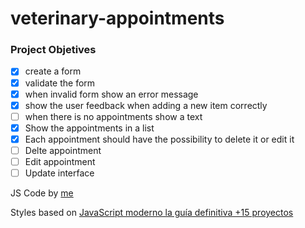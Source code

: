 # veterinary-appointments

### Project Objetives

- [x] create a form
- [x] validate the form
- [x] when invalid form show an error message
- [x] show the user feedback when adding a new item correctly
- [ ] when there is no appointments show a text 
- [x] Show the appointments in a list
- [x] Each appointment should have the possibility to delete it or edit it 
- [ ] Delte appointment
- [ ] Edit appointment
- [ ] Update interface

JS Code by [me](https://github.com/sofiamejiamuro)

Styles based on [JavaScript moderno la guía definitiva +15 proyectos](https://www.udemy.com/share/101Z6UBksSdFlTQHQ=/)
